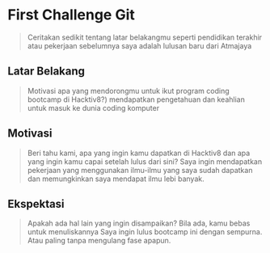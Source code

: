 # First Challenge Git

> Ceritakan sedikit tentang latar belakangmu seperti pendidikan terakhir atau pekerjaan sebelumnya
saya adalah lulusan baru dari Atmajaya

## Latar Belakang

> Motivasi apa yang mendorongmu untuk ikut program coding bootcamp di Hacktiv8?)
mendapatkan pengetahuan dan keahlian untuk masuk ke dunia coding komputer

## Motivasi

> Beri tahu kami, apa yang ingin kamu dapatkan di Hacktiv8 dan apa yang ingin kamu capai setelah lulus dari sini?
Saya ingin mendapatkan pekerjaan yang menggunakan ilmu-ilmu yang saya sudah dapatkan dan memungkinkan saya mendapat ilmu lebi banyak.

## Ekspektasi

> Apakah ada hal lain yang ingin disampaikan? Bila ada, kamu bebas untuk menuliskannya
Saya ingin lulus bootcamp ini dengan sempurna. Atau paling tanpa mengulang fase apapun.
